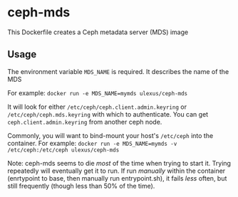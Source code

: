 ceph-mds
========

This Dockerfile creates a Ceph metadata server (MDS) image


Usage
-----

The environment variable `MDS_NAME` is required.  It describes the name of the MDS

For example:
`docker run -e MDS_NAME=mymds ulexus/ceph-mds`

It will look for either `/etc/ceph/ceph.client.admin.keyring` or `/etc/ceph/ceph.mds.keyring` with which to authenticate.  You can get `ceph.client.admin.keyring` from another ceph node.

Commonly, you will want to bind-mount your host's `/etc/ceph` into the container.  For example:
`docker run -e MDS_NAME=mymds -v /etc/ceph:/etc/ceph ulexus/ceph-mds`

Note:  ceph-mds seems to die _most_ of the time when trying to start it.  Trying repeatedly will eventually get it to run.  If run _manually_ within the container (enrtypoint to base, then manually run entrypoint.sh), it fails _less_ often, but still frequently (though less than 50% of the time).
